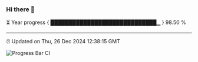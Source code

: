 ### Hi there 👋

⏳ Year progress { █████████████████████████████▁ } 98.50 %

---

⏰ Updated on Thu, 26 Dec 2024 12:38:15 GMT

![Progress Bar CI](https://github.com/liununu/liununu/workflows/Progress%20Bar%20CI/badge.svg)
